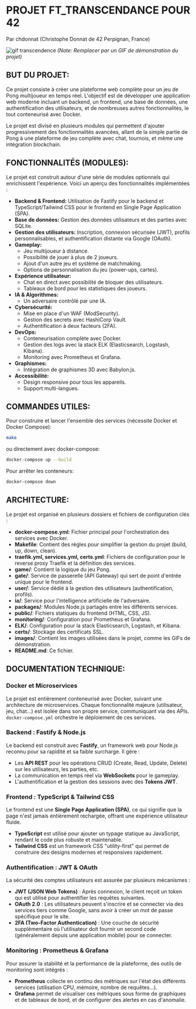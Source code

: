 # PROJET FT_TRANSCENDANCE POUR 42
Par chdonnat (Christophe Donnat de 42 Perpignan, France)

![gif transcendence](images/transcendence_gif_placeholder.gif)
*(Note: Remplacer par un GIF de démonstration du projet)*

## BUT DU PROJET:
Ce projet consiste à créer une plateforme web complète pour un jeu de Pong multijoueur en temps réel. L'objectif est de développer une application web moderne incluant un backend, un frontend, une base de données, une authentification des utilisateurs, et de nombreuses autres fonctionnalités, le tout conteneurisé avec Docker.

Le projet est divisé en plusieurs modules qui permettent d'ajouter progressivement des fonctionnalités avancées, allant de la simple partie de Pong à une plateforme de jeu complète avec chat, tournois, et même une intégration blockchain.

## FONCTIONNALITÉS (MODULES):
Le projet est construit autour d'une série de modules optionnels qui enrichissent l'expérience. Voici un aperçu des fonctionnalités implémentées :

*   **Backend & Frontend:** Utilisation de Fastify pour le backend et TypeScript/Tailwind CSS pour le frontend en Single Page Application (SPA).
*   **Base de données:** Gestion des données utilisateurs et des parties avec SQLite.
*   **Gestion des utilisateurs:** Inscription, connexion sécurisée (JWT), profils personnalisables, et authentification distante via Google (OAuth).
*   **Gameplay:**
    *   Jeu multijoueur à distance.
    *   Possibilité de jouer à plus de 2 joueurs.
    *   Ajout d'un autre jeu et système de matchmaking.
    *   Options de personnalisation du jeu (power-ups, cartes).
*   **Expérience utilisateur:**
    *   Chat en direct avec possibilité de bloquer des utilisateurs.
    *   Tableaux de bord pour les statistiques des joueurs.
*   **IA & Algorithmes:**
    *   Un adversaire contrôlé par une IA.
*   **Cybersécurité:**
    *   Mise en place d'un WAF (ModSecurity).
    *   Gestion des secrets avec HashiCorp Vault.
    *   Authentification à deux facteurs (2FA).
*   **DevOps:**
    *   Conteneurisation complète avec Docker.
    *   Gestion des logs avec la stack ELK (Elasticsearch, Logstash, Kibana).
    *   Monitoring avec Prometheus et Grafana.
*   **Graphismes:**
    *   Intégration de graphismes 3D avec Babylon.js.
*   **Accessibilité:**
    *   Design responsive pour tous les appareils.
    *   Support multi-langues.

## COMMANDES UTILES:
Pour construire et lancer l'ensemble des services (nécessite Docker et Docker Compose):
```bash
make
```
ou directement avec docker-compose:
```bash
docker-compose up --build
```

Pour arrêter les conteneurs:
```bash
docker-compose down
```

## ARCHITECTURE:
Le projet est organisé en plusieurs dossiers et fichiers de configuration clés :
- **docker-compose.yml**: Fichier principal pour l'orchestration des services avec Docker.
- **Makefile**: Contient des règles pour simplifier la gestion du projet (build, up, down, clean).
- **traefik.yml, services.yml, certs.yml**: Fichiers de configuration pour le reverse proxy Traefik et la définition des services.
- **game/**: Contient la logique du jeu Pong.
- **gate/**: Service de passerelle (API Gateway) qui sert de point d'entrée unique pour le frontend.
- **user/**: Service dédié à la gestion des utilisateurs (authentification, profils).
- **ia/**: Service pour l'intelligence artificielle de l'adversaire.
- **packages/**: Modules Node.js partagés entre les différents services.
- **public/**: Fichiers statiques du frontend (HTML, CSS, JS).
- **monitoring/**: Configuration pour Prometheus et Grafana.
- **ELK/**: Configuration pour la stack Elasticsearch, Logstash, et Kibana.
- **certs/**: Stockage des certificats SSL.
- **images/**: Contient les images utilisées dans le projet, comme les GIFs de démonstration.
- **README.md**: Ce fichier.

## DOCUMENTATION TECHNIQUE:

### Docker et Microservices
Le projet est entièrement conteneurisé avec Docker, suivant une architecture de microservices. Chaque fonctionnalité majeure (utilisateur, jeu, chat...) est isolée dans son propre service, communiquant via des APIs. `docker-compose.yml` orchestre le déploiement de ces services.

### Backend : Fastify & Node.js
Le backend est construit avec **Fastify**, un framework web pour Node.js reconnu pour sa rapidité et sa faible surcharge. Il gère :
- Les **API REST** pour les opérations CRUD (Create, Read, Update, Delete) sur les utilisateurs, les parties, etc.
- La communication en temps réel via **WebSockets** pour le gameplay.
- L'authentification et la gestion des sessions avec des **Tokens JWT**.

### Frontend : TypeScript & Tailwind CSS
Le frontend est une **Single Page Application (SPA)**, ce qui signifie que la page n'est jamais entièrement rechargée, offrant une expérience utilisateur fluide.
- **TypeScript** est utilisé pour ajouter un typage statique au JavaScript, rendant le code plus robuste et maintenable.
- **Tailwind CSS** est un framework CSS "utility-first" qui permet de construire des designs modernes et responsives rapidement.

### Authentification : JWT & OAuth
La sécurité des comptes utilisateurs est assurée par plusieurs mécanismes :
- **JWT (JSON Web Tokens)** : Après connexion, le client reçoit un token qui est utilisé pour authentifier les requêtes suivantes.
- **OAuth 2.0** : Les utilisateurs peuvent s'inscrire et se connecter via des services tiers comme Google, sans avoir à créer un mot de passe spécifique pour le site.
- **2FA (Two-Factor Authentication)** : Une couche de sécurité supplémentaire où l'utilisateur doit fournir un second code (généralement depuis une application mobile) pour se connecter.

### Monitoring : Prometheus & Grafana
Pour assurer la stabilité et la performance de la plateforme, des outils de monitoring sont intégrés :
- **Prometheus** collecte en continu des métriques sur l'état des différents services (utilisation CPU, mémoire, nombre de requêtes...).
- **Grafana** permet de visualiser ces métriques sous forme de graphiques et de tableaux de bord, et de configurer des alertes en cas d'anomalie.